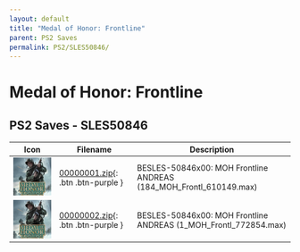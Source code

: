 ```yaml
---
layout: default
title: "Medal of Honor: Frontline"
parent: PS2 Saves
permalink: PS2/SLES50846/
---
```

# Medal of Honor: Frontline

## PS2 Saves - SLES50846

| Icon | Filename | Description |
|------|----------|-------------|
| ![Medal of Honor: Frontline](icon0.png) | [00000001.zip](00000001.zip){: .btn .btn-purple } | BESLES-50846x00: MOH Frontline ANDREAS (184_MOH_Frontl_610149.max) |
| ![Medal of Honor: Frontline](icon0.png) | [00000002.zip](00000002.zip){: .btn .btn-purple } | BESLES-50846x00: MOH Frontline ANDREAS (1_MOH_Frontl_772854.max) |
